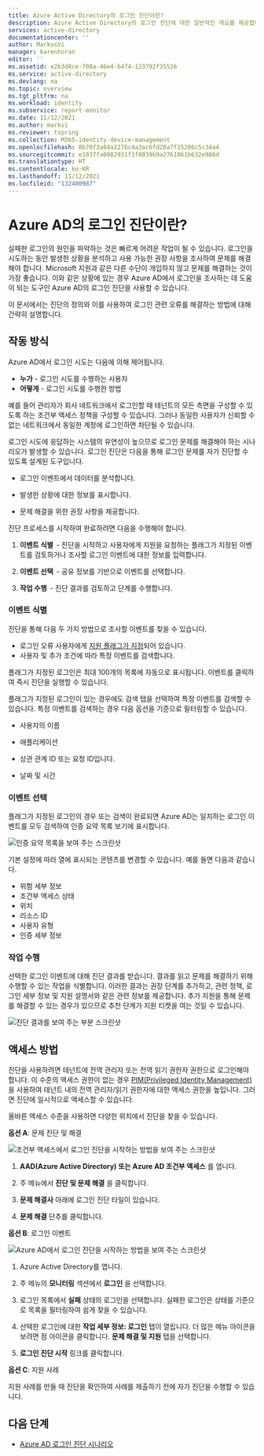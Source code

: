 ```yaml
---
title: Azure Active Directory의 로그인 진단이란?
description: Azure Active Directory의 로그인 진단에 대한 일반적인 개요를 제공합니다.
services: active-directory
documentationcenter: ''
author: MarkusVi
manager: karenhoran
editor: ''
ms.assetid: e2b3d8ce-708a-46e4-b474-123792f35526
ms.service: active-directory
ms.devlang: na
ms.topic: overview
ms.tgt_pltfrm: na
ms.workload: identity
ms.subservice: report-monitor
ms.date: 11/12/2021
ms.author: markvi
ms.reviewer: tspring
ms.collection: M365-identity-device-management
ms.openlocfilehash: 8b76f3a84a227bc4a3ac6fd28a7f15206c5c34a4
ms.sourcegitcommit: e1037fa0082931f3f0039b9a2761861b632e986d
ms.translationtype: HT
ms.contentlocale: ko-KR
ms.lasthandoff: 11/12/2021
ms.locfileid: "132400987"
---
```

# <a name="what-is-the-sign-in-diagnostic-in-azure-ad"></a>Azure AD의 로그인 진단이란?

실패한 로그인의 원인을 파악하는 것은 빠르게 어려운 작업이 될 수 있습니다. 로그인을 시도하는 동안 발생한 상황을 분석하고 사용 가능한 권장 사항을 조사하여 문제를 해결해야 합니다. Microsoft 지원과 같은 다른 수단이 개입하지 않고 문제를 해결하는 것이 가장 좋습니다. 이와 같은 상황에 있는 경우 Azure AD에서 로그인을 조사하는 데 도움이 되는 도구인 Azure AD의 로그인 진단을 사용할 수 있습니다. 

이 문서에서는 진단의 정의와 이를 사용하여 로그인 관련 오류를 해결하는 방법에 대해 간략히 설명합니다. 


## <a name="how-it-works"></a>작동 방식  

Azure AD에서 로그인 시도는 다음에 의해 제어됩니다.

- **누가** - 로그인 시도를 수행하는 사용자
- **어떻게** - 로그인 시도를 수행한 방법

예를 들어 관리자가 회사 네트워크에서 로그인할 때 테넌트의 모든 측면을 구성할 수 있도록 하는 조건부 액세스 정책을 구성할 수 있습니다. 그러나 동일한 사용자가 신뢰할 수 없는 네트워크에서 동일한 계정에 로그인하면 차단될 수 있습니다. 

로그인 시도에 응답하는 시스템의 유연성이 높으므로 로그인 문제를 해결해야 하는 시나리오가 발생할 수 있습니다. 로그인 진단은 다음을 통해 로그인 문제를 자가 진단할 수 있도록 설계된 도구입니다.  

- 로그인 이벤트에서 데이터를 분석합니다.  

- 발생한 상황에 대한 정보를 표시합니다.  

- 문제 해결을 위한 권장 사항을 제공합니다.  

진단 프로세스를 시작하여 완료하려면 다음을 수행해야 합니다.   

1. **이벤트 식별**  - 진단을 시작하고 사용자에게 지원을 요청하는 플래그가 지정된 이벤트를 검토하거나 조사할 로그인 이벤트에 대한 정보를 입력합니다. 

2. **이벤트 선택**  - 공유 정보를 기반으로 이벤트를 선택합니다. 

3. **작업 수행**  - 진단 결과를 검토하고 단계를 수행합니다. 



### <a name="identify-event"></a>이벤트 식별 

진단을 통해 다음 두 가지 방법으로 조사할 이벤트를 찾을 수 있습니다.  

- 로그인 오류 사용자에게 [지원 플래그가 지정](overview-flagged-sign-ins.md)되어 있습니다. 
- 사용자 및 추가 조건에 따라 특정 이벤트를 검색합니다. 

플래그가 지정된 로그인은 최대 100개의 목록에 자동으로 표시됩니다. 이벤트를 클릭하여 즉시 진단을 실행할 수 있습니다.  

플래그가 지정된 로그인이 있는 경우에도 검색 탭을 선택하여 특정 이벤트를 검색할 수 있습니다. 특정 이벤트를 검색하는 경우 다음 옵션을 기준으로 필터링할 수 있습니다. 

- 사용자의 이름 

- 애플리케이션 

- 상관 관계 ID 또는 요청 ID입니다. 

- 날짜 및 시간 



### <a name="select-event"></a>이벤트 선택  

플래그가 지정된 로그인의 경우 또는 검색이 완료되면 Azure AD는 일치하는 로그인 이벤트를 모두 검색하여 인증 요약 목록 보기에 표시합니다. 


![인증 요약 목록을 보여 주는 스크린샷](./media/overview-sign-in-diagnostics/review-sign-ins.png)

기본 설정에 따라 열에 표시되는 콘텐츠를 변경할 수 있습니다. 예를 들면 다음과 같습니다.

- 위험 세부 정보
- 조건부 액세스 상태
- 위치
- 리소스 ID
- 사용자 유형
- 인증 세부 정보

### <a name="take-action"></a>작업 수행

선택한 로그인 이벤트에 대해 진단 결과를 받습니다. 결과를 읽고 문제를 해결하기 위해 수행할 수 있는 작업을 식별합니다. 이러한 결과는 권장 단계를 추가하고, 관련 정책, 로그인 세부 정보 및 지원 설명서와 같은 관련 정보를 제공합니다. 추가 지원을 통해 문제를 해결할 수 있는 경우가 있으므로 추천 단계가 지원 티켓을 여는 것일 수 있습니다. 


![진단 결과를 보여 주는 부분 스크린샷](./media/overview-sign-in-diagnostics/diagnostic-results.png)



## <a name="how-to-access-it"></a>액세스 방법

진단을 사용하려면 테넌트에 전역 관리자 또는 전역 읽기 권한자 권한으로 로그인해야 합니다. 이 수준의 액세스 권한이 없는 경우 [PIM(Privileged Identity Management)](../privileged-identity-management/pim-resource-roles-activate-your-roles.md)을 사용하여 테넌트 내의 전역 관리자/읽기 권한자에 대한 액세스 권한을 높입니다. 그러면 진단에 일시적으로 액세스할 수 있습니다.  

올바른 액세스 수준을 사용하면 다양한 위치에서 진단을 찾을 수 있습니다. 

**옵션 A**: 문제 진단 및 해결 

![조건부 액세스에서 로그인 진단을 시작하는 방법을 보여 주는 스크린샷](./media/overview-sign-in-diagnostics/troubleshoot-link.png)


1. **AAD(Azure Active Directory) 또는 Azure AD 조건부 액세스** 를 엽니다. 

2. 주 메뉴에서 **진단 및 문제 해결** 을 클릭합니다.  

3. **문제 해결사** 아래에 로그인 진단 타일이 있습니다. 

4. **문제 해결** 단추를 클릭합니다.  

 

 

**옵션 B**: 로그인 이벤트 

![Azure AD에서 로그인 진단을 시작하는 방법을 보여 주는 스크린샷](./media/overview-sign-in-diagnostics/sign-in-logs-link.png)




1. Azure Active Directory를 엽니다. 

2. 주 메뉴의 **모니터링** 섹션에서 **로그인** 을 선택합니다. 

3. 로그인 목록에서 **실패** 상태의 로그인을 선택합니다. 실패한 로그인은 상태를 기준으로 목록을 필터링하여 쉽게 찾을 수 있습니다. 

4. 선택한 로그인에 대한 **작업 세부 정보: 로그인** 탭이 열립니다. 더 많은 메뉴 아이콘을 보려면 점 아이콘을 클릭합니다. **문제 해결 및 지원** 탭을 선택합니다. 

5. **로그인 진단 시작** 링크를 클릭합니다. 

 

**옵션 C**: 지원 사례 

지원 사례를 만들 때 진단을 확인하여 사례를 제출하기 전에 자가 진단을 수행할 수 있습니다. 



## <a name="next-steps"></a>다음 단계

- [Azure AD 로그인 진단 시나리오](concept-sign-in-diagnostics-scenarios.md)
